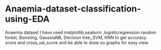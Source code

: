 # Anaemia-dataset-classification-using-EDA
Anaemia dataset  I have used matplotlib,seaborn ,logisticregression random forest, Boosting, GaussiaNB, Decision tree,,SVM, KNN to get accuracy score and cross_val_score and  be able to draw so graphs for easy view 
